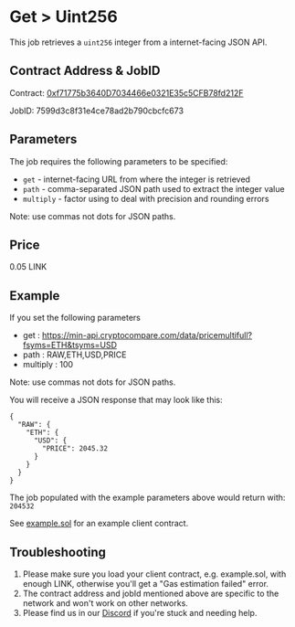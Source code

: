 # Get > Uint256

This job retrieves a `uint256` integer from a internet-facing JSON API.

## Contract Address & JobID
  
Contract: [0xf71775b3640D7034466e0321E35c5CFB78fd212F](https://kovan.etherscan.io/address/0xf71775b3640D7034466e0321E35c5CFB78fd212F)

JobID: 7599d3c8f31e4ce78ad2b790cbcfc673

## Parameters

The job requires the following parameters to be specified:

* `get` - internet-facing URL from where the integer is retrieved
* `path` - comma-separated JSON path used to extract the integer value
* `multiply` - factor using to deal with precision and rounding errors

Note: use commas not dots for JSON paths.

## Price

0.05 LINK

## Example

If you set the following parameters

* get : https://min-api.cryptocompare.com/data/pricemultifull?fsyms=ETH&tsyms=USD
* path : RAW,ETH,USD,PRICE
* multiply : 100

Note: use commas not dots for JSON paths.

You will receive a JSON response that may look like this:

    {
      "RAW": {
        "ETH": {
          "USD": {
            "PRICE": 2045.32
          }
        }
      }
    }

The job populated with the example parameters above would return with: `204532`

See [example.sol](example.sol) for an example client contract.

## Troubleshooting

1. Please make sure you load your client contract, e.g. example.sol, with enough LINK, otherwise you'll get a "Gas estimation failed" error.
2. The contract address and jobId mentioned above are specific to the network and won't work on other networks.
3. Please find us in our [Discord](https://discord.gg/2bSBwJDJ) if you're stuck and needing help. 